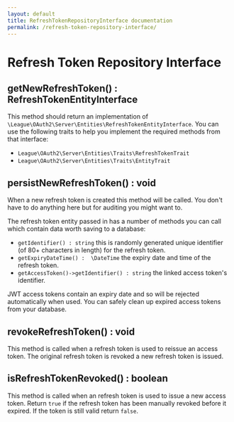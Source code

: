 ```yaml
---
layout: default
title: RefreshTokenRepositoryInterface documentation
permalink: /refresh-token-repository-interface/
---
```


# Refresh Token Repository Interface

## getNewRefreshToken() : RefreshTokenEntityInterface

This method should return an implementation of `\League\OAuth2\Server\Entities\RefreshTokenEntityInterface`. You can use the following traits to help you implement the required methods from that interface:

* `League\OAuth2\Server\Entities\Traits\RefreshTokenTrait`
* `League\OAuth2\Server\Entities\Traits\EntityTrait`

## persistNewRefreshToken() : void

When a new refresh token is created this method will be called. You don't have to do anything here but for auditing you might want to.

The refresh token entity passed in has a number of methods you can call which contain data worth saving to a database:

* `getIdentifier() : string` this is randomly generated unique identifier (of 80+ characters in length) for the refresh token.
* `getExpiryDateTime() :  \DateTime` the expiry date and time of the refresh token.
* `getAccessToken()->getIdentifier() : string` the linked access token's identifier.

JWT access tokens contain an expiry date and so will be rejected automatically when used. You can safely clean up expired access tokens from your database.

## revokeRefreshToken() : void

This method is called when a refresh token is used to reissue an access token. The original refresh token is revoked a new refresh token is issued.

## isRefreshTokenRevoked() : boolean

This method is called when an refresh token is used to issue a new access token. Return `true` if the refresh token has been manually revoked before it expired. If the token is still valid return `false`.
